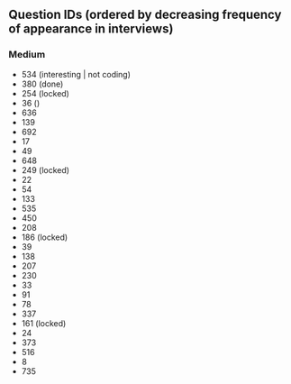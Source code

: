 ## Question IDs (ordered by decreasing frequency of appearance in interviews)

### Medium
- 534 (interesting | not coding)
- 380 (done)
- 254 (locked)
- 36 ()
- 636
- 139
- 692
- 17
- 49
- 648
- 249 (locked)
- 22
- 54
- 133
- 535
- 450
- 208
- 186 (locked)
- 39
- 138
- 207
- 230
- 33
- 91
- 78
- 337
- 161 (locked)
- 24
- 373
- 516
- 8
- 735
